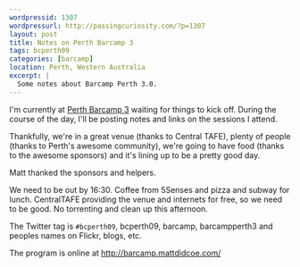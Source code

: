 ```yaml
--- 
wordpressid: 1307
wordpressurl: http://passingcuriosity.com/?p=1307
layout: post
title: Notes on Perth Barcamp 3
tags: bcperth09
categories: [barcamp]
location: Perth, Western Australia
excerpt: |
  Some notes about Barcamp Perth 3.0.
---
```


I'm currently at [Perth Barcamp 3](http://barcamp.port80.asn.au/Main/BarCamp3) waiting for things to kick off. During the course of the day, I'll be posting notes and links on the sessions I attend. 

Thankfully, we're in a great venue (thanks to Central TAFE), plenty of people (thanks to Perth's awesome community), we're going to have food (thanks to the awesome sponsors) and it's lining up to be a pretty good day.

<!--more-->

Matt thanked the sponsors and helpers.

We need to be out by 16:30. Coffee from 5Senses and pizza and subway for lunch. CentralTAFE providing the venue and internets for free, so we need to be good. No torrenting and clean up this afternoon. 

The Twitter tag is `#bcperth09`, bcperth09, barcamp, barcampperth3 and peoples names on Flickr, blogs, etc.

The program is online at http://barcamp.mattdidcoe.com/
